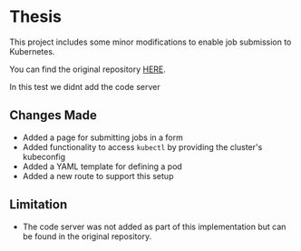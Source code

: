 # Thesis
This project includes some minor modifications to enable job submission to Kubernetes.

You can find the original repository [HERE](https://github.com/firas-ben-thayer/ml-website-flask).

In this test we didnt add the code server

## Changes Made
- Added a page for submitting jobs in a form
- Added functionality to access `kubectl` by providing the cluster's kubeconfig
- Added a YAML template for defining a pod
- Added a new route to support this setup

## Limitation
- The code server was not added as part of this implementation but can be found in the original repository.
